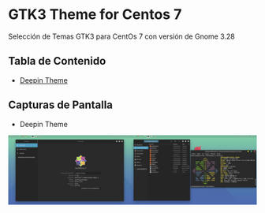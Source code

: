 # GTK3 Theme for Centos 7

Selección de Temas GTK3 para CentOs 7 con versión de Gnome 3.28

## Tabla de Contenido
- [Deepin Theme](DeepinTheme)

## Capturas de Pantalla

- Deepin Theme

![GTK3 Deepin Theme](screenshoot/ss_deepin.png)
